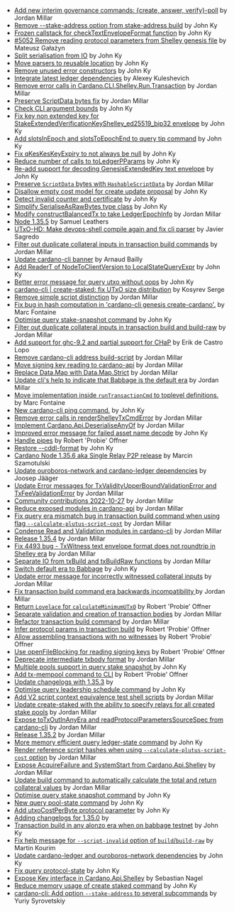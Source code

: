 - [Add new interim governance commands: {create, answer, verify}-poll](https://github.com/input-output-hk/cardano-node/pull/5112) by Jordan Millar
- [Remove --stake-address option from stake-address build](https://github.com/input-output-hk/cardano-node/pull/5061) by John Ky
- [Frozen callstack for checkTextEnvelopeFormat function](https://github.com/input-output-hk/cardano-node/pull/5059) by John Ky
- [#5052 Remove reading protocol parameters from Shelley genesis file](https://github.com/input-output-hk/cardano-node/pull/5053) by Mateusz Gałażyn
- [Split serialisation from IO](https://github.com/input-output-hk/cardano-node/pull/5049) by John Ky
- [Move parsers to reusable location](https://github.com/input-output-hk/cardano-node/pull/5046) by John Ky
- [Remove unused error constructors](https://github.com/input-output-hk/cardano-node/pull/5041) by John Ky
- [Integrate latest ledger dependencies](https://github.com/input-output-hk/cardano-node/pull/5013) by Alexey Kuleshevich
- [Remove error calls in Cardano.CLI.Shelley.Run.Transaction](https://github.com/input-output-hk/cardano-node/pull/4958) by Jordan Millar
- [Preserve ScriptData bytes fix](https://github.com/input-output-hk/cardano-node/pull/4926) by Jordan Millar
- [Check CLI argument bounds](https://github.com/input-output-hk/cardano-node/pull/4919) by John Ky
- [Fix key non extended key for StakeExtendedVerificationKeyShelley_ed25519_bip32 envelope](https://github.com/input-output-hk/cardano-node/pull/4918) by John Ky
- [Add slotsInEpoch and slotsToEpochEnd to query tip command](https://github.com/input-output-hk/cardano-node/pull/4912) by John Ky
- [Fix qKesKesKeyExpiry to not always be null](https://github.com/input-output-hk/cardano-node/pull/4909) by John Ky
- [Reduce number of calls to toLedgerPParams](https://github.com/input-output-hk/cardano-node/pull/4903) by John Ky
- [Re-add support for decoding GenesisExtendedKey text envelope](https://github.com/input-output-hk/cardano-node/pull/4894) by John Ky
- [Preserve `ScriptData` bytes with `HashableScriptData`](https://github.com/input-output-hk/cardano-node/pull/4886) by Jordan Millar
- [Disallow empty cost model for create update proposal](https://github.com/input-output-hk/cardano-node/pull/4885) by John Ky
- [Detect invalid counter and certificate](https://github.com/input-output-hk/cardano-node/pull/4880) by John Ky
- [Simplify SerialiseAsRawBytes type class](https://github.com/input-output-hk/cardano-node/pull/4876) by John Ky
- [Modify constructBalancedTx to take LedgerEpochInfo](https://github.com/input-output-hk/cardano-node/pull/4858) by Jordan Millar
- [Node 1.35.5](https://github.com/input-output-hk/cardano-node/pull/4851) by Samuel Leathers
- [UTxO-HD: Make devops-shell compile again and fix cli parser](https://github.com/input-output-hk/cardano-node/pull/4843) by Javier Sagredo
- [Filter out duplicate collateral inputs in transaction build commands](https://github.com/input-output-hk/cardano-node/pull/4839) by Jordan Millar
- [Update cardano-cli banner](https://github.com/input-output-hk/cardano-node/pull/4816) by Arnaud Bailly
- [Add ReaderT of NodeToClientVersion to LocalStateQueryExpr](https://github.com/input-output-hk/cardano-node/pull/4809) by John Ky
- [Better error message for query utxo without oops](https://github.com/input-output-hk/cardano-node/pull/4788) by John Ky
- [cardano-cli | create-staked:  fix UTxO size distribution](https://github.com/input-output-hk/cardano-node/pull/4765) by Kosyrev Serge
- [Remove simple script distinction](https://github.com/input-output-hk/cardano-node/pull/4763) by Jordan Millar
- [Fix bug in hash computation in 'cardano-cli genesis create-cardano'.](https://github.com/input-output-hk/cardano-node/pull/4761) by Marc Fontaine
- [Optimise query stake-snapshot command](https://github.com/input-output-hk/cardano-node/pull/4754) by John Ky
- [Filter out duplicate collateral inputs in transaction build and build-raw](https://github.com/input-output-hk/cardano-node/pull/4749) by Jordan Millar
- [Add support for ghc-9.2 and partial support for CHaP](https://github.com/input-output-hk/cardano-node/pull/4701) by Erik de Castro Lopo
- [Remove cardano-cli address build-script](https://github.com/input-output-hk/cardano-node/pull/4700) by Jordan Millar
- [Move signing key reading to cardano-api](https://github.com/input-output-hk/cardano-node/pull/4698) by Jordan Millar
- [Replace Data.Map with Data.Map.Strict](https://github.com/input-output-hk/cardano-node/pull/4675) by Jordan Millar
- [Update cli's help to indicate that Babbage is the default era](https://github.com/input-output-hk/cardano-node/pull/4674) by Jordan Millar
- [Move implementation inside `runTransactionCmd` to toplevel definitions.](https://github.com/input-output-hk/cardano-node/pull/4673) by Marc Fontaine
- [New cardano-cli ping command.](https://github.com/input-output-hk/cardano-node/pull/4664) by John Ky
- [Remove error calls in renderShelleyTxCmdError](https://github.com/input-output-hk/cardano-node/pull/4644) by Jordan Millar
- [Implement Cardano.Api.DeserialiseAnyOf](https://github.com/input-output-hk/cardano-node/pull/4639) by Jordan Millar
- [Improved error message for failed asset name decode](https://github.com/input-output-hk/cardano-node/pull/4626) by John Ky
- [Handle pipes](https://github.com/input-output-hk/cardano-node/pull/4625) by Robert 'Probie' Offner
- [Restore --cddl-format](https://github.com/input-output-hk/cardano-node/pull/4617) by John Ky
- [Cardano Node 1.35.6 aka Single Relay P2P release](https://github.com/input-output-hk/cardano-node/pull/4612) by Marcin Szamotulski
- [Update ouroboros-network and cardano-ledger dependencies](https://github.com/input-output-hk/cardano-node/pull/4608) by Joosep Jääger
- [Update Error messages for TxValidityUpperBoundValidationError and TxFeeValidationError](https://github.com/input-output-hk/cardano-node/pull/4592) by Jordan Millar
- [Community contributions 2022-10-27](https://github.com/input-output-hk/cardano-node/pull/4567) by Jordan Millar
- [Reduce exposed modules in cardano-api](https://github.com/input-output-hk/cardano-node/pull/4546) by Jordan Millar
- [Fix query era mismatch bug in transaction build command when using flag `--calculate-plutus-script-cost`](https://github.com/input-output-hk/cardano-node/pull/4538) by Jordan Millar
- [Condense Read and Validation modules in cardano-cli](https://github.com/input-output-hk/cardano-node/pull/4516) by Jordan Millar
- [Release 1.35.4](https://github.com/input-output-hk/cardano-node/pull/4508) by Jordan Millar
- [Fix 4493 bug - TxWitness text envelope format does not roundtrip in Shelley era](https://github.com/input-output-hk/cardano-node/pull/4501) by Jordan Millar
- [Separate IO from txBuild and txBuildRaw functions](https://github.com/input-output-hk/cardano-node/pull/4491) by Jordan Millar
- [Switch default era to Babbage](https://github.com/input-output-hk/cardano-node/pull/4485) by John Ky
- [Update error message for incorrectly witnessed collateral inputs](https://github.com/input-output-hk/cardano-node/pull/4484) by Jordan Millar
- [Fix transaction build command era backwards incompatibility ](https://github.com/input-output-hk/cardano-node/pull/4483) by Jordan Millar
- [Return `Lovelace` for `calculateMinimumUTxO`](https://github.com/input-output-hk/cardano-node/pull/4482) by Robert 'Probie' Offner
- [Separate validation and creation of transaction bodies](https://github.com/input-output-hk/cardano-node/pull/4468) by Jordan Millar
- [Refactor transaction build command](https://github.com/input-output-hk/cardano-node/pull/4446) by Jordan Millar
- [Infer protocol params in transaction build](https://github.com/input-output-hk/cardano-node/pull/4431) by Robert 'Probie' Offner
- [Allow assembling transactions with no witnesses](https://github.com/input-output-hk/cardano-node/pull/4408) by Robert 'Probie' Offner
- [Use openFileBlocking for reading signing keys](https://github.com/input-output-hk/cardano-node/pull/4342) by Robert 'Probie' Offner
- [Deprecate intermediate txbody format](https://github.com/input-output-hk/cardano-node/pull/4303) by Jordan Millar
- [Multiple pools support in query stake snapshot ](https://github.com/input-output-hk/cardano-node/pull/4279) by John Ky
- [Add tx-mempool command to CLI](https://github.com/input-output-hk/cardano-node/pull/4276) by Robert 'Probie' Offner
- [Update changelogs with 1.35.3](https://github.com/input-output-hk/cardano-node/pull/4269) by 
- [Optimise query leadership schedule command](https://github.com/input-output-hk/cardano-node/pull/4250) by John Ky
- [Add V2 script context equivalence test shell scripts](https://github.com/input-output-hk/cardano-node/pull/4238) by Jordan Millar
- [Update create-staked with the ability to specify relays for all created stake pools](https://github.com/input-output-hk/cardano-node/pull/4234) by Jordan Millar
- [Expose toTxOutInAnyEra and readProtocolParametersSourceSpec from cardano-cli](https://github.com/input-output-hk/cardano-node/pull/4227) by Jordan Millar
- [Release 1.35.2](https://github.com/input-output-hk/cardano-node/pull/4220) by Jordan Millar
- [More memory efficient query ledger-state command](https://github.com/input-output-hk/cardano-node/pull/4205) by John Ky
- [Render reference script hashes when using `--calculate-plutus-script-cost` option](https://github.com/input-output-hk/cardano-node/pull/4204) by Jordan Millar
- [Expose AcquireFailure and SystemStart from Cardano.Api.Shelley](https://github.com/input-output-hk/cardano-node/pull/4199) by Jordan Millar
- [Update build command to automatically calculate the total and return collateral values](https://github.com/input-output-hk/cardano-node/pull/4198) by Jordan Millar
- [Optimise query stake snapshot command](https://github.com/input-output-hk/cardano-node/pull/4179) by John Ky
- [New query pool-state command](https://github.com/input-output-hk/cardano-node/pull/4170) by John Ky
- [Add utxoCostPerByte protocol parameter](https://github.com/input-output-hk/cardano-node/pull/4141) by John Ky
- [Adding changelogs for 1.35.0](https://github.com/input-output-hk/cardano-node/pull/4136) by 
- [Transaction build in any alonzo era when on babbage testnet](https://github.com/input-output-hk/cardano-node/pull/4135) by John Ky
- [Fix help message for `--script-invalid` option of `build`/`build-raw`](https://github.com/input-output-hk/cardano-node/pull/4121) by Martin Kourim
- [Update cardano-ledger and ouroboros-network dependencies](https://github.com/input-output-hk/cardano-node/pull/4118) by John Ky
- [Fix query protocol-state](https://github.com/input-output-hk/cardano-node/pull/4102) by John Ky
- [Expose Key interface in Cardano.Api.Shelley](https://github.com/input-output-hk/cardano-node/pull/4048) by Sebastian Nagel
- [Reduce memory usage of create staked command](https://github.com/input-output-hk/cardano-node/pull/4021) by John Ky
- [cardano-cli: Add option `--stake-address` to several subcommands](https://github.com/input-output-hk/cardano-node/pull/3404) by Yuriy Syrovetskiy
